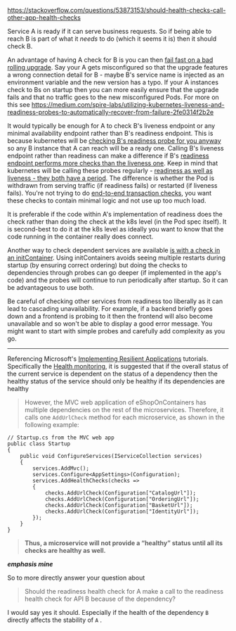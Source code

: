 https://stackoverflow.com/questions/53873153/should-health-checks-call-other-app-health-checks

Service A is ready if it can serve business requests. So if being able to reach B is part of what it *needs* to do (which it seems it is) then it should check B.

An advantage of having A check for B is you can then [fail fast on a bad rolling upgrade][2]. Say your A gets misconfigured so that the upgrade features a wrong connection detail for B - maybe B's service name is injected as an environment variable and the new version has a typo. If your A instances check to Bs on startup then you can more easily ensure that the upgrade fails and that no traffic goes to the new misconfigured Pods. For more on this see https://medium.com/spire-labs/utilizing-kubernetes-liveness-and-readiness-probes-to-automatically-recover-from-failure-2fe0314f2b2e

It would typically be enough for A to check B's liveness endpoint or any minimal availability endpoint rather than B's readiness endpoint. This is because kubernetes will be [checking B's readiness probe for you anyway][1] so any B instance that A can reach will be a ready one. Calling B's liveness endpoint rather than readiness can make a difference if B's [readiness endpoint performs more checks than the liveness one][3]. Keep in mind that kubernetes will be calling these probes regularly - [readiness as well as liveness - they both have a period][4]. The difference is whether the Pod is withdrawn from serving traffic (if readiness fails) or restarted (if liveness fails). You're not trying to do [end-to-end transaction checks][5], you want these checks to contain minimal logic and not use up too much load.

It is preferable if the code within A's implementation of readiness does the check rather than doing the check at the k8s level (in the Pod spec itself). It is second-best to do it at the k8s level as ideally you want to know that the code running in the container really does connect.

Another way to check dependent services are available [is with a check in an initContainer][6]. Using initContainers avoids seeing multiple restarts during startup (by ensuring correct ordering) but doing the checks to dependencies through probes can go deeper (if implemented in the app's code) and the probes will continue to run periodically after startup. So it can be advantageous to use both.

Be careful of checking other services from readiness too liberally as it can lead to cascading unavailability. For example, if a backend briefly goes down and a frontend is probing to it then the frontend will also become unavailable and so won't be able to display a good error message. You might want to start with simple probes and carefully add complexity as you go.

[1]: https://cloud.google.com/blog/products/gcp/kubernetes-best-practices-setting-up-health-checks-with-readiness-and-liveness-probes
[2]: https://blog.sebastian-daschner.com/entries/zero-downtime-updates-kubernetes
[3]: https://medium.com/metrosystemsro/kubernetes-readiness-liveliness-probes-best-practices-86c3cd9f0b4a
[4]: https://kubernetes.io/docs/tasks/configure-pod-container/configure-liveness-readiness-probes/#configure-probes
[5]: https://dzone.com/articles/monitoring-microservices-with-health-checks
[6]: https://medium.com/@xcoulon/initializing-containers-in-order-with-kubernetes-18173b9cc222

---

Referencing Microsoft's [Implementing Resilient Applications](https://docs.microsoft.com/en-us/dotnet/standard/microservices-architecture/implement-resilient-applications/) tutorials. Specifically the [Health monitoring](https://docs.microsoft.com/en-us/dotnet/standard/microservices-architecture/implement-resilient-applications/monitor-app-health), it is suggested that if the overall status of the current service is dependent on the status of a dependency then the healthy status of the service should only be healthy if its dependencies are healthy

>However, the MVC web application of eShopOnContainers has multiple dependencies on the rest of the microservices. Therefore, it calls one `AddUrlCheck` method for each microservice, as shown in the following example:


    // Startup.cs from the MVC web app
    public class Startup
    {
        public void ConfigureServices(IServiceCollection services)
        {
            services.AddMvc();
            services.Configure<AppSettings>(Configuration);
            services.AddHealthChecks(checks =>
            {
                checks.AddUrlCheck(Configuration["CatalogUrl"]);
                checks.AddUrlCheck(Configuration["OrderingUrl"]);
                checks.AddUrlCheck(Configuration["BasketUrl"]);
                checks.AddUrlCheck(Configuration["IdentityUrl"]);
            });
        }
    }

>**Thus, a microservice will not provide a “healthy” status until all its checks are healthy as well.**

***emphasis mine***

So to more directly answer your question about

>Should the readiness health check for A make a call to the readiness health check for API B because of the dependency?

I would say yes it should. Especially if the health of the dependency `B` directly affects the stability of `A` .